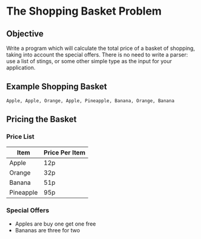 # The Shopping Basket Problem

## Objective

Write a program which will calculate the total price of a basket of shopping, taking into account the special offers. There is no need to write a parser: use a list of stings, or some other simple type as the input for your application.


## Example Shopping Basket

    Apple, Apple, Orange, Apple, Pineapple, Banana, Orange, Banana


## Pricing the Basket

### Price List

| Item          | Price Per Item  |
| ------------- | --------------- |
| Apple         | 12p             |
| Orange        | 32p             |
| Banana        | 51p             |
| Pineapple     | 95p             |


### Special Offers

 * Apples are buy one get one free
 * Bananas are three for two
